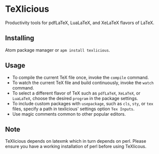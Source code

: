 # TeXlicious

Productivity tools for pdfLaTeX, LuaLaTeX, and XeLaTeX flavors of LaTeX.

## Installing
Atom package manager or `apm install texlicious`.

## Usage
  * To compile the current TeX file once, invoke the `compile` command.
  * To watch the current TeX file and build continuously, invoke the `watch` command.
  * To select a different flavor of TeX such as `pdfLaTeX`, `XeLaTeX`, or `LuaLaTeX`, choose the desired `program` in the package settings.
  * To include custom packages with `usepackage`, such as `cls`, `sty`, or `tex` files, specify a path in texlicious' settings option `Tex Inputs`.
  * Use magic comments common to other popular editors.

## Note
TeXlicious depends on latexmk which in turn depends on perl. Please ensure you have a working installation of perl before using TeXlicous.
